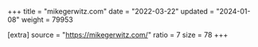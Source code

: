 +++
title = "mikegerwitz.com"
date = "2022-03-22"
updated = "2024-01-08"
weight = 79953

[extra]
source = "https://mikegerwitz.com/"
ratio = 7
size = 78
+++
